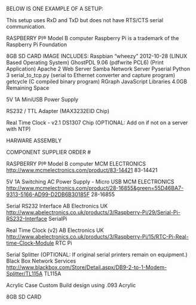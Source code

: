 BELOW IS ONE EXAMPLE OF A SETUP:

This setup uses RxD and TxD but does not have RTS/CTS serial communication.

RASPBERRY PI® Model B computer
Raspberry Pi is a trademark of the Raspberry Pi Foundation

8GB SD CARD IMAGE INCLUDES:
Raspbian “wheezy” 2012-10-28 (LINUX Based Operating System)
GhostPDL 9.06 (pdfwrite PCL6) (Print Application)
Apache 2 Web Server
Samba Network Server
Pyserial
Python 3
serial_to_tcp.py (serial to Ethernet converter and capture program)
getcycle (C compiled binary program)
RGraph JavaScript Libraries
4.0GB Remaining Space

5V 1A MiniUSB Power Supply

RS232 / TTL Adapter (MAX3232EID Chip)

Real Time Clock - v2.1 DS1307 Chip (OPTIONAL: Add on if not on a server with NTP)




HARWARE ASSEMBLY

COMPONENT SUPPLIER ORDER #

RASPBERRY PI®
Model B computer
MCM ELECTRONICS
http://www.mcmelectronics.com/product/83-14421
83-14421


5V 1A Switching
AC Power Supply -
Micro USB
MCM ELECTRONICS
http://www.mcmelectronics.com/product/28-16855&green=55D46BA7-9313-5166-AD99-D2DB6B30185F
28-16855


Serial RS232
Interface
AB Electronics UK
http://www.abelectronics.co.uk/products/3/Raspberry-Pi/29/Serial-Pi-RS232-Interface
SerialPi


Real Time
Clock (v2)
AB Electronics UK
http://www.abelectronics.co.uk/products/3/Raspberry-Pi/15/RTC-Pi-Real-time-Clock-Module
RTC Pi


Serial Splitter
(OPTIONAL: If original serial printers remain on equipment.)
Black Box Network Services
http://www.blackbox.com/Store/Detail.aspx/DB9-2-to-1-Modem-Splitter/TL115A
TL115A


Acrylic Case Custom Build design using .093 Acrylic


8GB SD CARD

